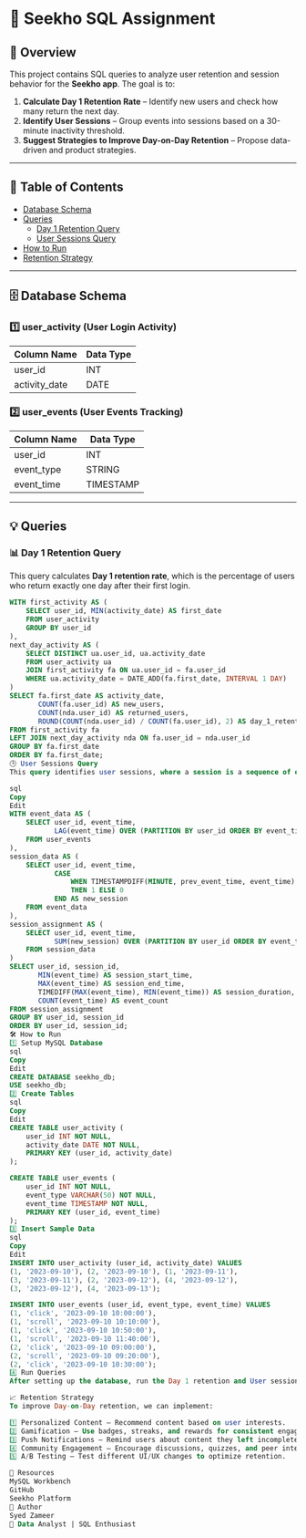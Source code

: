 # 🚀 Seekho SQL Assignment

## 📌 Overview
This project contains SQL queries to analyze user retention and session behavior for the **Seekho app**. The goal is to:
1. **Calculate Day 1 Retention Rate** – Identify new users and check how many return the next day.
2. **Identify User Sessions** – Group events into sessions based on a 30-minute inactivity threshold.
3. **Suggest Strategies to Improve Day-on-Day Retention** – Propose data-driven and product strategies.

---

## 📂 Table of Contents
- [Database Schema](#-database-schema)
- [Queries](#-queries)
  - [Day 1 Retention Query](#-day-1-retention-query)
  - [User Sessions Query](#-user-sessions-query)
- [How to Run](#-how-to-run)
- [Retention Strategy](#-retention-strategy)

---

## 🗄️ Database Schema

### **1️⃣ user_activity (User Login Activity)**
| Column Name   | Data Type |
|--------------|-----------|
| user_id      | INT       |
| activity_date | DATE      |

### **2️⃣ user_events (User Events Tracking)**
| Column Name   | Data Type  |
|--------------|------------|
| user_id      | INT        |
| event_type   | STRING     |
| event_time   | TIMESTAMP  |

---

## 💡 Queries

### **📊 Day 1 Retention Query**
This query calculates **Day 1 retention rate**, which is the percentage of users who return exactly one day after their first login.

```sql
WITH first_activity AS (
    SELECT user_id, MIN(activity_date) AS first_date
    FROM user_activity
    GROUP BY user_id
),
next_day_activity AS (
    SELECT DISTINCT ua.user_id, ua.activity_date
    FROM user_activity ua
    JOIN first_activity fa ON ua.user_id = fa.user_id
    WHERE ua.activity_date = DATE_ADD(fa.first_date, INTERVAL 1 DAY)
)
SELECT fa.first_date AS activity_date,
       COUNT(fa.user_id) AS new_users,
       COUNT(nda.user_id) AS returned_users,
       ROUND(COUNT(nda.user_id) / COUNT(fa.user_id), 2) AS day_1_retention_rate
FROM first_activity fa
LEFT JOIN next_day_activity nda ON fa.user_id = nda.user_id
GROUP BY fa.first_date
ORDER BY fa.first_date;
🕒 User Sessions Query
This query identifies user sessions, where a session is a sequence of events occurring within 30 minutes of the previous event.

sql
Copy
Edit
WITH event_data AS (
    SELECT user_id, event_time,
           LAG(event_time) OVER (PARTITION BY user_id ORDER BY event_time) AS prev_event_time
    FROM user_events
),
session_data AS (
    SELECT user_id, event_time,
           CASE 
               WHEN TIMESTAMPDIFF(MINUTE, prev_event_time, event_time) > 30 OR prev_event_time IS NULL 
               THEN 1 ELSE 0 
           END AS new_session
    FROM event_data
),
session_assignment AS (
    SELECT user_id, event_time, 
           SUM(new_session) OVER (PARTITION BY user_id ORDER BY event_time) AS session_id
    FROM session_data
)
SELECT user_id, session_id, 
       MIN(event_time) AS session_start_time, 
       MAX(event_time) AS session_end_time, 
       TIMEDIFF(MAX(event_time), MIN(event_time)) AS session_duration,
       COUNT(event_time) AS event_count
FROM session_assignment
GROUP BY user_id, session_id
ORDER BY user_id, session_id;
🛠️ How to Run
1️⃣ Setup MySQL Database
sql
Copy
Edit
CREATE DATABASE seekho_db;
USE seekho_db;
2️⃣ Create Tables
sql
Copy
Edit
CREATE TABLE user_activity (
    user_id INT NOT NULL,
    activity_date DATE NOT NULL,
    PRIMARY KEY (user_id, activity_date)
);

CREATE TABLE user_events (
    user_id INT NOT NULL,
    event_type VARCHAR(50) NOT NULL,
    event_time TIMESTAMP NOT NULL,
    PRIMARY KEY (user_id, event_time)
);
3️⃣ Insert Sample Data
sql
Copy
Edit
INSERT INTO user_activity (user_id, activity_date) VALUES
(1, '2023-09-10'), (2, '2023-09-10'), (1, '2023-09-11'),
(3, '2023-09-11'), (2, '2023-09-12'), (4, '2023-09-12'),
(3, '2023-09-12'), (4, '2023-09-13');

INSERT INTO user_events (user_id, event_type, event_time) VALUES
(1, 'click', '2023-09-10 10:00:00'),
(1, 'scroll', '2023-09-10 10:10:00'),
(1, 'click', '2023-09-10 10:50:00'),
(1, 'scroll', '2023-09-10 11:40:00'),
(2, 'click', '2023-09-10 09:00:00'),
(2, 'scroll', '2023-09-10 09:20:00'),
(2, 'click', '2023-09-10 10:30:00');
4️⃣ Run Queries
After setting up the database, run the Day 1 retention and User sessions queries.

📈 Retention Strategy
To improve Day-on-Day retention, we can implement:

1️⃣ Personalized Content – Recommend content based on user interests.
2️⃣ Gamification – Use badges, streaks, and rewards for consistent engagement.
3️⃣ Push Notifications – Remind users about content they left incomplete.
4️⃣ Community Engagement – Encourage discussions, quizzes, and peer interactions.
5️⃣ A/B Testing – Test different UI/UX changes to optimize retention.

📎 Resources
MySQL Workbench
GitHub
Seekho Platform
👤 Author
Syed Zameer
🚀 Data Analyst | SQL Enthusiast

